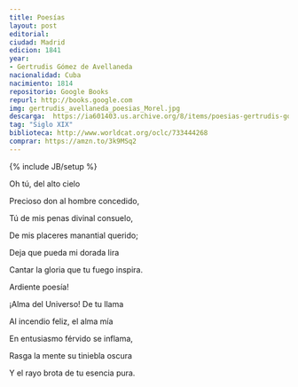 ```yaml
---
title: Poesías
layout: post
editorial: 
ciudad: Madrid
edicion: 1841
year: 
- Gertrudis Gómez de Avellaneda
nacionalidad: Cuba
nacimiento: 1814
repositorio: Google Books
repurl: http://books.google.com 
img: gertrudis_avellaneda_poesias_Morel.jpg
descarga:  https://ia601403.us.archive.org/8/items/poesias-gertrudis-gomez-de-avellaneda/Poes%C3%ADas%20-%20Gertrudis%20G%C3%B3mez%20de%20Avellaneda.pdf
tag: "Siglo XIX"
biblioteca: http://www.worldcat.org/oclc/733444268
comprar: https://amzn.to/3k9MSq2
---
```

{% include JB/setup %}

Oh tú, del alto cielo
 
Precioso don al hombre concedido,
 
Tú de mis penas divinal consuelo,
  
De mis placeres manantial querido;
 
Deja que pueda mi dorada lira
 
Cantar la gloria que tu fuego inspira.
 
 
Ardiente poesía!
 
¡Alma del Universo! De tu llama
 
Al incendio feliz, el alma mía
 
En entusiasmo férvido se inflama,
 
Rasga la mente su tiniebla oscura
 
Y el rayo brota de tu esencia pura.
